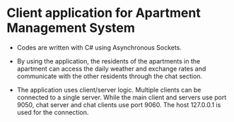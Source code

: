 # Client application for Apartment Management System

* Codes are written with C# using Asynchronous Sockets.

* By using the application, the residents 
of the apartments in the apartment can access the 
daily weather and exchange rates and 
communicate with the other residents through the 
chat section.

* The application uses client/server 
logic. Multiple clients can be connected to a single 
server. While the main client and servers use port 
9050, chat server and chat clients use port 9060. 
The host 127.0.0.1 is used for the connection.
